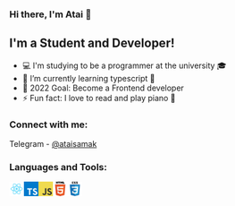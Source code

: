 ### Hi there, I'm Atai 👋 

## I'm a Student and Developer!

- 💻 I'm studying to be a programmer at the university 🎓
- 🤖 I’m currently learning typescript 🤩
- 🥅 2022 Goal: Become a Frontend developer
- ⚡ Fun fact: I love to read and play piano 🎹

### Connect with me:

Telegram - [@ataisamak](https://t.me/ataisamak)

### Languages and Tools:

[<img align="left" alt="React" width="26px" src="https://raw.githubusercontent.com/github/explore/80688e429a7d4ef2fca1e82350fe8e3517d3494d/topics/react/react.png" />][react]
[<img align="left" alt="CSS3" width="26px" src="https://raw.githubusercontent.com/github/explore/80688e429a7d4ef2fca1e82350fe8e3517d3494d/topics/typescript/typescript.png" />][ts]
[<img align="left" alt="JavaScript" width="26px" src="https://raw.githubusercontent.com/github/explore/80688e429a7d4ef2fca1e82350fe8e3517d3494d/topics/javascript/javascript.png" />][js]
[<img align="left" alt="HTML5" width="26px" src="https://raw.githubusercontent.com/github/explore/80688e429a7d4ef2fca1e82350fe8e3517d3494d/topics/html/html.png" />][html]
[<img align="left" alt="CSS3" width="26px" src="https://raw.githubusercontent.com/github/explore/80688e429a7d4ef2fca1e82350fe8e3517d3494d/topics/css/css.png" />][css]

[js]: https://developer.mozilla.org/en-US/docs/Web/JavaScript
[ts]: https://www.typescriptlang.org/
[react]: https://reactjs.org/
[html]: https://en.wikipedia.org/wiki/HTML#:~:text=The%20HyperText%20Markup%20Language%20or,(HyperText%20Markup%20Language)
[css]: https://en.wikipedia.org/wiki/CSS
